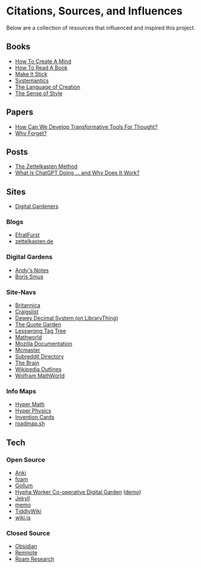 # Citations, Sources, and Influences

Below are a collection of resources that influenced and inspired this project.

## Books

- [How To Create A Mind][bk-how-to-mind]
- [How To Read A Book][bk-how-to-read]
- [Make It Stick][bk-make-stick]
- [Systemantics][bk-systemantics]
- [The Language of Creation][bk-lang-create]
- [The Sense of Style][bk-style-sense]

## Papers

- [How Can We Develop Transformative Tools For Thought?][ppr-tools-for-thought]
- [Why Forget?][ppr-why-forget]

## Posts

- [The Zettelkasten Method][pst-lesswrong-zettel-method]
- [What Is ChatGPT Doing … and Why Does It Work?][pst-how-chatgpt]

## Sites

- [Digital Gardeners][site-digital-gardeners]

### Blogs

- [EfratFurst][site-efratfurst]
- [zettelkasten.de][site-zettel]

### Digital Gardens

- [Andy's Notes][site-andys-notes]
- [Boris Smus][site-borus-smus]

### Site-Navs

- [Britannica][site-britannica]
- [Craigslist][site-craig]
- [Dewey Decimal System (on LibraryThing)][site-librarything]
- [The Quote Garden][site-quote-garden]
- [Lesswrong Tag Tree][site-lesswrong]
- [Mathworld][site-mathworld]
- [Mozilla Documentation][site-mozdoc]
- [Mcmaster][site-mcmaster]
- [Subreddit Directory][site-subreddits]
- [The Brain][site-the-brain]
- [Wikipedia Outlines][site-wiki-outlines]
- [Wolfram MathWorld][site-wolfram-math]

### Info Maps

- [Hyper Math][site-hyper-math]
- [Hyper Physics][site-hyper-physics]
- [Invention Cards][site-invention-cards]
- [roadmap.sh][site-roadmap]

## Tech

### Open Source

- [Anki][git-anki]
- [foam][git-vscode-foam]
- [Gollum][git-gollum]
- [Hypha Worker Co-operative Digital Garden][git-hyphacoop] ([demo][site-hyphacoop])
- [Jekyll][git-jekyll]
- [memo][git-vscode-memo]
- [TiddlyWiki][git-tiddlywiki]
- [wiki.js][git-wiki]

### Closed Source

- [Obsidian][app-obsidian]
- [Remnote][app-remnote]
- [Roam Research][app-roam]


[app-obsidian]: <https://obsidian.md/>
[app-remnote]: <https://www.remnote.com/>
[app-roam]: <https://roamresearch.com/>

[bk-how-to-mind]: <https://www.goodreads.com/book/show/13589153-how-to-create-a-mind>
[bk-how-to-read]: <https://www.goodreads.com/book/show/567610.How_to_Read_a_Book>
[bk-lang-create]: <https://www.goodreads.com/en/book/show/40192316>
[bk-make-stick]: <https://www.goodreads.com/book/show/18770267-make-it-stick?from_search=true&from_srp=true&qid=iNTKEG1DV3&rank=1>
[bk-style-sense]: <https://www.goodreads.com/book/show/20821371-the-sense-of-style?from_search=true&from_srp=true&qid=VWlJ65s2no&rank=1>
[bk-systemantics]: <https://www.goodreads.com/book/show/583785.The_Systems_Bible>

[git-anki]: <https://github.com/ankitects/anki>
[git-gollum]: <https://github.com/gollum/gollum>
[git-hyphacoop]: <https://github.com/hyphacoop/digitalgarden>
[git-jekyll]: <https://github.com/jekyll/jekyll>
[git-tiddlywiki]: <https://github.com/TiddlyWiki/TiddlyWiki>
[git-vscode-memo]: <https://github.com/svsool/memo>
[git-vscode-foam]: <https://github.com/foambubble/foam>
[git-wiki]: <https://github.com/requarks/wiki>

[ppr-tools-for-thought]: <https://numinous.productions/ttft/>
[ppr-why-forget]: <https://www.semanticscholar.org/paper/Why-Forget-On-the-Adaptive-Value-of-Memory-Loss-N%C3%B8rby/f2edf8cb541508e68c72c150038066c432c023ff>

[pst-how-chatgpt]: <https://writings.stephenwolfram.com/2023/02/what-is-chatgpt-doing-and-why-does-it-work/>
[pst-lesswrong-zettel-method]: <https://www.lesswrong.com/posts/NfdHG6oHBJ8Qxc26s/the-zettelkasten-method-1>
[pst-rank-n-file]: <https://reallifemag.com/rank-and-file/>

[site-andys-notes]: <https://notes.andymatuschak.org/About_these_notes>
[site-borus-smus]: <https://smus.com>
[site-britannica]: <https://britannica.com/>
[site-craig]: <https://craigslist.org/>
[site-digital-gardeners]: <https://github.com/MaggieAppleton/digital-gardeners>
[site-efratfurst]: <https://sites.google.com/view/efratfurst/teaching-with-learning-in-mind>
[site-hyper-math]: <http://hyperphysics.phy-astr.gsu.edu/hbase/hmat.html#hmath>
[site-hyper-physics]: <http://hyperphysics.phy-astr.gsu.edu/hbase/hframe.html>
[site-hyphacoop]: <https://digitalgarden.hypha.coop>
[site-invention-cards]: <https://invention.cards/>
[site-lesswrong]: <https://www.lesswrong.com/tags/all/>
[site-librarything]: <https://www.librarything.com/mds/>
[site-mathworld]: <https://mathworld.wolfram.com/>
[site-mcmaster]: <https://mcmaster.com/>
[site-mozdoc]: <https://developer.mozilla.org/>
[site-quote-garden]: <https://www.quotegarden.com>
[site-roadmap]: <https://roadmap.sh/>
[site-wiki-outlines]: <https://en.wikipedia.org/wiki/Wikipedia:Contents/Outlines>
[site-wolfram-math]: <https://mathworld.wolfram.com/>
[site-subreddits]: <https://www.reddit.com/r/findareddit/wiki/directory/#wiki_career_advice_.2F_job_searching>
[site-the-brain]: <https://thebrain.mcgill.ca/flash/pop/pop_plan/plan_d.html>
[site-zettel]: <https://zettelkasten.de/>
